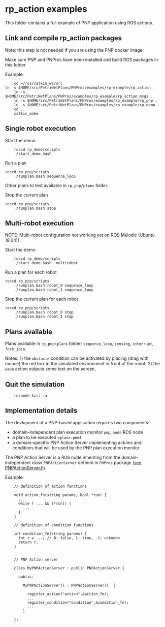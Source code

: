 # rp_action examples

This folder contains a full example of PNP application using ROS actions.

## Link and compile rp_action packages

Note: this step is not needed if you are using the PNP docker image

Make sure PNP and PNPros have been installed and build ROS packages in this folder.

Example:

        cd ~/ros/catkin_ws/src
	ln -s $HOME/src/PetriNetPlans/PNPros/examples/rp_example/rp_action . 
    	ln -s $HOME/src/PetriNetPlans/PNPros/examples/rp_example/rp_action_msgs . 
    	ln -s $HOME/src/PetriNetPlans/PNPros/examples/rp_example/rp_pnp . 
    	ln -s $HOME/src/PetriNetPlans/PNPros/examples/rp_example/rp_demo .
        cd ..
        catkin_make


## Single robot execution

Start the demo

        roscd rp_demo/scripts
        ./start_demo.bash 

Run a plan

	roscd rp_pnp/scripts
        ./runplan.bash sequence_loop

Other plans to test available in `rp_pnp/plans` folder.

Stop the current plan

	roscd rp_pnp/scripts
        ./runplan.bash stop


## Multi-robot execution

NOTE: Multi-robot configuration not working yet on ROS Melodic (Ubuntu 18.04)!

Start the demo

        roscd rp_demo/scripts
        ./start_demo.bash  multirobot

Run a plan for each robot

	roscd rp_pnp/scripts
        ./runplan.bash robot_0 sequence_loop
        ./runplan.bash robot_1 sequence_loop

Stop the current plan for each robot

	roscd rp_pnp/scripts
        ./runplan.bash robot_0 stop
        ./runplan.bash robot_1 stop


## Plans available


Plans available in `rp_pnp\plans` folder: `sequence_loop`, `sensing`, `interrupt`, `fork_join`.

Notes: 1) the `obstacle` condition can be activated by placing (drag with mouse) the red box in the simulated environment in front of the robot; 2) the `wave` action outputs some text on the screen.


## Quit the simulation

        rosnode kill -a


## Implementation details

The devlopment of a PNP-based application requires two components:
* domain-independent plan execution monitor `pnp_node` ROS node
* a plan to be executed `<plan>.pnml`
* a domain-specific PNP Action Server implementing actions and conditions 
that will be used by the PNP plan execution monitor

The PNP Action Server is a ROS node inheriting from the domain-independent
class `PNPActionServer` defined in `PNPros` package 
([see PNPActionServer.h](/PNPros/ROS_bridge/pnp_ros/include/pnp_ros/PNPActionServer.h)).

Example:
        
        // definition of action functions

        void action_fn(string params, bool *run) {
          ...
          while ( ... && (*run)) {
            ...
          }
        }

        // definition of condition functions

        int condition_fn(string params) {
          int r = ...; // 0: false, 1: true, -1: unknown
          return r;
        }
        

        // PNP Action server

        class MyPNPActionServer : public PNPActionServer {

          public:

            MyPNPActionServer() : PNPActionServer()  { 
	        
              register_action("action",&action_fn);
              ...
              register_condition("condition",&condition_fn);
              ...
            }

        };





